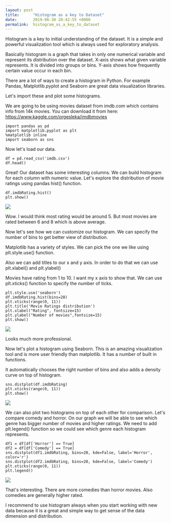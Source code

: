 ```yaml
---
layout: post
title:      "Histogram as a key to Dataset"
date:       2019-06-30 20:42:55 +0000
permalink:  histogram_as_a_key_to_dataset
---
```



Histogram is a key to initial understanding of the dataset.  It is a simple and powerful visualization tool which is always used for exploratory analysis. 

Basically  histogram is a graph that takes in only one numerical variable and represent its distribution over the dataset. X-axis shows what given variable represents. It is divided into groups or bins. Y-axis shows how frequently certain value occur in each bin. 

There are a lot of ways to create a histogram in Python. For example Pandas, Matplotlib.pyplot and Seaborn are great data visualization libraries. 

Let's import these and plot some histograms. 

We are going to be using movies dataset from imdb.com which contains info from 14k movies. You can download it from here: https://www.kaggle.com/orgesleka/imdbmovies



```
import pandas as pd
import matplotlib.pyplot as plt
%matplotlib inline
import seaborn as sns
```

Now let's load our data.

```
df = pd.read_csv('imdb.csv')
df.head()
```

Great! Our dataset has some interesting columns. We can build histogram for each column with numeric value. Let's explore the distribution of movie ratings using pandas hist() function.

```
df.imdbRating.hist()
plt.show()
```

![](https://i.imgur.com/fUZa3Ss.png)


Wow. I would think most rating would be around 5.  But most movies are rated between 6 and 8 which is above average. 

Now let's see how we can customize our histogram. We can specify the number of bins to get better view of distribution. 

Matplotlib has a variety of styles. We can  pick the one we like using plt.style.use() function.

Also we can add titles to our x and y axis. In order to do that we can use plt.xlabel() and plt.ylabel() 

Movies have rating from 1 to 10. I want my x axis to show that. We can use plt.xticks() function to specify the number of ticks.

```
plt.style.use('seaborn')
df.imdbRating.hist(bins=20)
plt.xticks(range(0, 11))
plt.title('Movie Ratings distribution')
plt.xlabel("Rating", fontsize=15)
plt.ylabel("Number of movies",fontsize=15)
plt.show()
```

![](https://i.imgur.com/dmz9bpS.png)

Looks much more professional.

Now let's plot a histogram using Seaborn. This is an amazing visualization tool and  is more user friendly than matplotlib. It has a number of built in functions. 

It automatically chooses the right number of bins and also adds a density curve on top of histogram.

```
sns.distplot(df.imdbRating)
plt.xticks(range(0, 11))
plt.show()
```

![](https://i.imgur.com/dJD6sTt.png)

We can also plot two histograms on top of each other for comparison. Let's compare comedy and horror. On our graph we will be able to see which genre has bigger number of movies and higher ratings. 
We need to add plt.legend() function so we could see which genre each histogram represents. 

```
df1 = df[df['Horror'] == True]
df2 = df[df['Comedy'] == True]
sns.distplot(df1.imdbRating, bins=20, kde=False, label='Horror', color='r')
sns.distplot(df2.imdbRating, bins=20, kde=False, label='Comedy')
plt.xticks(range(0, 11))
plt.legend()
```

![](https://i.imgur.com/tF5VZk7.png)

That's interesting. There are more comedies than horror movies. Also comedies are generally higher rated. 

I recommend to use histogram always when you start working with new data because it is a great and simple way to get sense of the data dimension and distribution.





